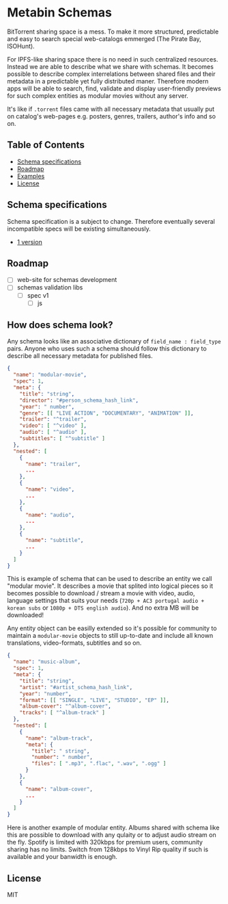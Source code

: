 # Metabin Schemas

BitTorrent sharing space is a mess. To make it more structured, predictable and easy to search special web-catalogs emmerged (The Pirate Bay, ISOHunt).

For IPFS-like sharing space there is no need in such centralized resources. Instead we are able to describe what we share with schemas. It becomes possible to describe complex interrelations between shared files and their metadata in a predictable yet fully distributed maner. Therefore modern apps will be able to search, find, validate and display user-friendly previews for such complex entities as modular movies without any server.

It's like if `.torrent` files came with all necessary metadata that usually put on catalog's web-pages e.g. posters, genres, trailers, author's info and so on.

## Table of Contents

- [Schema specifications](#schema-specifications)
- [Roadmap](#roadmap)
- [Examples](#how-does-shema-look)
- [License](#license)

## Schema specifications

Schema specification is a subject to change. Therefore eventually several incompatible specs will be existing simultaneously.

- [1 version](pages/v1.md)

## Roadmap

- [ ] web-site for schemas development
- [ ] schemas validation libs
  - [ ] spec v1
    - [ ] js

## How does schema look?

Any schema looks like an associative dictionary of `field_name : field_type` pairs. Anyone who uses such a schema should follow this dictionary to describe all necessary metadata for published files.

```json
{
  "name": "modular-movie",
  "spec": 1,
  "meta": {
    "title": "string",
    "director": "#person_schema_hash_link",
    "year": " number",
    "genre": [[ "LIVE ACTION", "DOCUMENTARY", "ANIMATION" ]],
    "trailer": "^trailer",
    "video": [ "^video" ],
    "audio": [ "^audio" ],
    "subtitles": [ "^subtitle" ]
  },
  "nested": [
    {
      "name": "trailer",
      ...
    },
    {
      "name": "video",
      ...
    },
    {
      "name": "audio",
      ...
    },
    {
      "name": "subtitle",
      ...
    }
  ]
}
```

This is example of schema that can be used to describe an entity we call "modular movie". It describes a movie that splited into logical pieces so it becomes possible to download / stream a movie with video, audio, language settings that suits your needs (`720p + AC3 portugal audio + korean subs` or `1080p + DTS english audio`). And no extra MB will be downloaded!

Any entity object can be easilly extended so it's possible for community to maintain a `modular-movie` objects to still up-to-date and include all known translations, video-formats, subtitles and so on.

```json
{
  "name": "music-album",
  "spec": 1,
  "meta": {
    "title": "string",
    "artist": "#artist_schema_hash_link",
    "year": "number",
    "format": [[ "SINGLE", "LIVE", "STUDIO", "EP" ]],
    "album-cover": "^album-cover",
    "tracks": [ "^album-track" ]
  },
  "nested": [
    {
      "name": "album-track",
      "meta": {
        "title": " string",
        "number": " number",
        "files": [ ".mp3", ".flac", ".wav", ".ogg" ]
      }
    },
    {
      "name": "album-cover",
      ...
    }
  ]
}
```

Here is another example of modular entity. Albums shared with schema like this are possible to download with any qulaity or to adjust audio stream on the fly. Spotify is limited with 320kbps for premium users, community sharing has no limits. Switch from 128kbps to Vinyl Rip quality if such is available and your banwidth is enough.

## License

MIT
